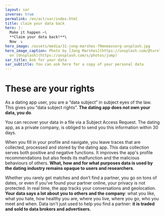 ```yaml
---
layout: sar
inverse: true
permalink: /en/act/sar/index.html
title: claim your data back
hero: |-
  Make it happen —\
  **Claim your data back!**\
  Now  ⤵️
hero_image: /assets/media/31-jong-marshes-79mnmavsorg-unsplash.jpg
hero_image_caption: Photo by [Jong Marshes](https://unsplash.com/@turnlip19)
  on [Unsplash](https://unsplash.com/s/photos/jump)
sar_title: Ask for your data
sar_subtitle: You can ask here for a copy of your personal data
---
```

# These are your rights

As a dating app user, you are a “data subject” in subject eyes of the law. This gives you “data subject rights”. **The dating app does not own your data, you do**. 

You can recover your data in a file via a Subject Access Request. The dating app, as a private company, is obliged to send you this information within 30 days.

When you fill in your profile and navigate, you leave traces that are collected, processed and stored by the dating app. This data collection serves both positive and negative functions. It improves the app's profile recommendations but also feeds its malfunction and the malicious behaviours of others. **What, how and for what purposes data is used by the dating industry remains opaque to users and researchers**.

Whether you rarely get matches and don’t find a partner, you go on tons of dates, or even if you've found your partner online, your privacy is not protected. In real time, the app tracks your conversations and geolocation. **Your data says a lot about you to others and the company**: what you like, what you hate, how healthy you are, where you live, where you go, who you meet and when. Data isn't just used to help you find a partner: **it is traded and sold to data brokers and advertisers.**